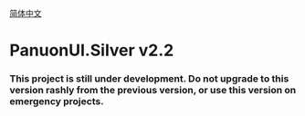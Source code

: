 [简体中文](https://github.com/Panuon/PanuonUI.Silver-v2.2/blob/master/readme.zh-CN.md)

# PanuonUI.Silver v2.2

### This project is still under development. Do not upgrade to this version rashly from the previous version, or use this version on emergency projects. 
